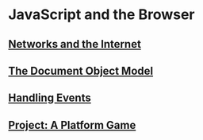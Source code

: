 # JavaScript and the Browser

## [Networks and the Internet](../pages/networks_and_internet/index.php)

## [The Document Object Model](../pages/the_dom/index.php)

## [Handling Events](../pages/events/index.php)

## [Project: A Platform Game](../pages/game/index.php)
